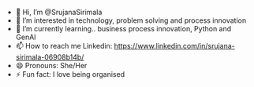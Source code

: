 - 👋 Hi, I’m @SrujanaSirimala
- 👀 I’m interested in technology, problem solving and process innovation
- 🌱 I’m currently learning.. business process innovation, Python and GenAI
- 📫 How to reach me Linkedin: https://www.linkedin.com/in/srujana-sirimala-06908b14b/
- 😄 Pronouns: She/Her
- ⚡ Fun fact: I love being organised

<!---
SrujanaSirimala/SrujanaSirimala is a ✨ special ✨ repository because its `README.md` (this file) appears on your GitHub profile.
You can click the Preview link to take a look at your changes.
--->
